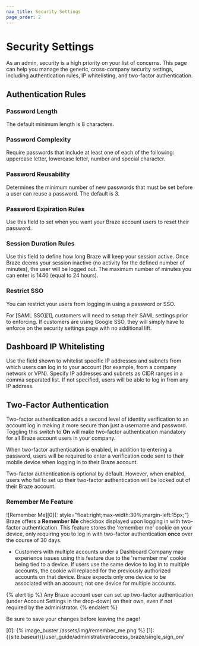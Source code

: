 ```yaml
---
nav_title: Security Settings
page_order: 2
---
```


# Security Settings

As an admin, security is a high priority on your list of concerns. This page can help you manage the generic, cross-company security settings, including authentication rules, IP whitelisting, and two-factor authentication.

## Authentication Rules

### Password Length
The default minimum length is 8 characters.

### Password Complexity
Require passwords that include at least one of each of the following: uppercase letter, lowercase letter, number and special character.

### Password Reusability
Determines the minimum number of new passwords that must be set before a user can reuse a password. The default is 3.

### Password Expiration Rules
Use this field to set when you want your Braze account users to reset their password.

### Session Duration Rules
Use this field to define how long Braze will keep your session active. Once Braze deems your session inactive (no activity for the defined number of minutes), the user will be logged out. The maximum number of minutes you can enter is 1440 (equal to 24 hours).

### Restrict SSO
You can restrict your users from logging in using a password or SSO.

For [SAML SSO][1], customers will need to setup their SAML settings prior to enforcing. If customers are using Google SSO, they will simply have to enforce on the security settings page with no additional lift.

## Dashboard IP Whitelisting
Use the field shown to whitelist specific IP addresses and subnets from which users can log in to your account (for example, from a company network or VPN). Specify IP addresses and subnets as CIDR ranges in a comma separated list. If not specified, users will be able to log in from any IP address.

## Two-Factor Authentication
Two-factor authentication adds a second level of identity verification to an account log in making it more secure than just a username and password. Toggling this switch to __On__ will make two-factor authentication mandatory for all Braze account users in your company.

When two-factor authentication is enabled, in addition to entering a password, users will be required to enter a verification code sent to their mobile device when logging in to their Braze account.

Two-factor authentication is optional by default. However, when enabled, users who fail to set up their two-factor authentication will be locked out of their Braze account.

### __Remember Me Feature__
![Remember Me][0]{: style="float:right;max-width:30%;margin-left:15px;"}
Braze offers a __Remember Me__ checkbox displayed upon logging in with two-factor authentication. This feature stores the 'remember me' cookie on your device, only requiring you to log in with two-factor authentication __once__ over the course of 30 days. 

- Customers with multiple accounts under a Dashboard Company may experience issues using this feature due to the 'remember me' cookie being tied to a device. If users use the same device to log in to multiple accounts, the cookie will replaced for the previously authorized accounts on that device. Braze expects only one device to be associated with an account; not one device for multiple accounts. 


{% alert tip %}
Any Braze account user can set up two-factor authentication (under Account Settings in the drop-down) on their own, even if not required by the administrator.
{% endalert %}


Be sure to save your changes before leaving the page!

[0]: {% image_buster /assets/img/remember_me.png %}
[1]: {{site.baseurl}}/user_guide/administrative/access_braze/single_sign_on/
